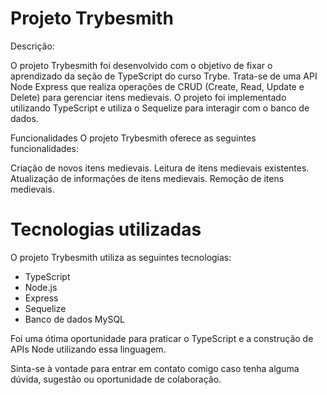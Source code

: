 # Projeto Trybesmith
Descrição:

O projeto Trybesmith foi desenvolvido com o objetivo de fixar o aprendizado da seção de TypeScript do curso Trybe. Trata-se de uma API Node Express que realiza operações de CRUD (Create, Read, Update e Delete) para gerenciar itens medievais. O projeto foi implementado utilizando TypeScript e utiliza o Sequelize para interagir com o banco de dados.

Funcionalidades
O projeto Trybesmith oferece as seguintes funcionalidades:

Criação de novos itens medievais.
Leitura de itens medievais existentes.
Atualização de informações de itens medievais.
Remoção de itens medievais.

# Tecnologias utilizadas
O projeto Trybesmith utiliza as seguintes tecnologias:

- TypeScript
- Node.js
- Express
- Sequelize
- Banco de dados MySQL

Foi uma ótima oportunidade para praticar o TypeScript e a construção de APIs Node utilizando essa linguagem.

Sinta-se à vontade para entrar em contato comigo caso tenha alguma dúvida, sugestão ou oportunidade de colaboração.

